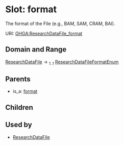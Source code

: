 
# Slot: format


The format of the File (e.g., BAM, SAM, CRAM, BAI).

URI: [GHGA:ResearchDataFile_format](https://w3id.org/GHGA/ResearchDataFile_format)


## Domain and Range

[ResearchDataFile](ResearchDataFile.md) &#8594;  <sub>1..1</sub> [ResearchDataFileFormatEnum](ResearchDataFileFormatEnum.md)

## Parents

 *  is_a: [format](format.md)

## Children


## Used by

 * [ResearchDataFile](ResearchDataFile.md)
